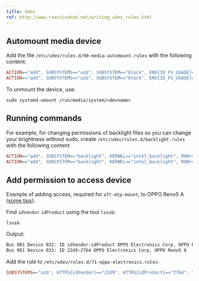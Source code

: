 ```yaml
---
title: Udev
ref: http://www.reactivated.net/writing_udev_rules.html
---
```


## Automount media device

Add the file `/etc/udev/rules.d/90-media-automount.rules` with the following content:

```ini
ACTION=="add", SUBSYSTEMS=="usb", SUBSYSTEM=="block", ENV{ID_FS_USAGE}=="filesystem", RUN{program}+="/usr/bin/systemd-mount --no-block --automount=yes --collect --owner=mateus $devnode"
ACTION=="add", SUBSYSTEMS=="usb", SUBSYSTEM=="block", ENV{ID_FS_USAGE}=="filesystem", RUN{program}+="/usr/bin/systemd-mount --no-block --automount=yes --collect $devnode"
```

To unmount the device, use:

```shell
sudo systemd-umount /run/media/system/<devname>
```

## Running commands

For example, for changing permissions of backlight files so you can change your brightness without sudo,
create `/etc/udev/rules.d/backlight.rules` with the following content:

```ini
ACTION=="add", SUBSYSTEM=="backlight", KERNEL=="intel_backlight", RUN+="/bin/chgrp video /sys/class/backlight/%k/brightness"
ACTION=="add", SUBSYSTEM=="backlight", KERNEL=="intel_backlight", RUN+="/bin/chmod g+w /sys/class/backlight/%k/brightness"
```

## Add permission to access device

Example of adding access,
required for `aft-mtp-mount`,
to OPPO Reno5 A ([some tips](https://wiki.archlinux.org/title/Udev#Allowing_regular_users_to_use_devices)):

Find `idVendor` `idProduct` using the tool `lsusb`:

```shell
lsusb
```

Output:

```txt
Bus 001 Device 032: ID idVendor:idProduct OPPO Electronics Corp. OPPO Reno5 A
Bus 001 Device 032: ID 22d9:2764 OPPO Electronics Corp. OPPO Reno5 A
```

Add the rule to `/etc/udev/rules.d/71-oppo-electronics.rules`:

```ini
SUBSYSTEMS=="usb", ATTRS{idVendor}=="22d9", ATTRS{idProduct}=="2764", TAG+="uaccess"
```
